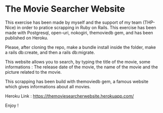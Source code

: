 # The Movie Searcher Website

This exercise has been made by myself and the support of my team (THP-Nice) in order to pratice scrapping in Ruby on Rails. 
This exercise has been made with Postgresql, open-uri, nokogiri, themoviedb gem, and has been published on Heroku.

Please, after cloning the repo, make a bundle install inside the folder, make a rails db:create, and then a rails db:migrate.

This website allows you to search, by typing the title of the movie, some informations : The release date of the movie, the name of the movie and the picture related to the movie.

This scrapping has been build with themoviedb gem, a famous website which gives informations about all movies.

Heroku Link : https://themoviesearcherwebsite.herokuapp.com/

Enjoy !

